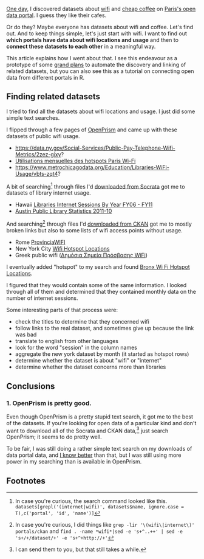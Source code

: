 [One day](https://twitter.com/thomaslevine/status/377805863131426816),
I discovered datasets about
[wifi](http://parisdata.opendatasoft.com/explore/dataset/utilisations_mensuelles_des_hotspots_paris_wi-fi/)
and [cheap coffee](http://parisdata.opendatasoft.com/explore/dataset/liste-des-cafes-a-un-euro/)
on [Paris's open data portal](http://parisdata.opendatasoft.com/).
I guess they like their cafes.

Or do they? Maybe everyone has datasets about wifi and coffee.
Let's find out. And to keep things simple, let's just start with wifi.
I want to find out **which portals have data about wifi locations and usage**
and then to **connect these datasets to each other** in a meaningful way.

This article explains how I went about that. I see this endeavour as
a prototype of some [grand plans]()
to automate the discovery and linking of related datasets, but you can
also see this as a tutorial on connecting open data from different portals
in R.

## Finding related datasets
I tried to find all the datasets about wifi locations and usage.
I just did some simple text searches.

I flipped through a few pages of [OpenPrism]()
and came up with these datasets of public wifi usage.

* https://data.ny.gov/Social-Services/Public-Pay-Telephone-Wifi-Metrics/2zez-gixy?
* [Utilisations mensuelles des hotspots Paris Wi-Fi](http://parisdata.opendatasoft.com/explore/dataset/utilisations_mensuelles_des_hotspots_paris_wi-fi/)
* https://www.metrochicagodata.org/Education/Libraries-WiFi-Usage/vbts-zqt4?

A bit of searching[^search1] through files I'd
[downloaded from Socrata]()
got me to datasets of library internet usage.

* Hawaii [Libraries Internet Sessions By Year FY06 - FY11](https://data.hawaii.gov/Social-Services/Libraries-Internet-Sessions-By-Year-FY06-FY11/e85y-zk7s?)
* [Austin Public Library Statistics 2011-10](https://data.austintexas.gov/dataset/Austin-Public-Library-Materials-Customers-Internet/xcd2-xf2f?)

And searching[^search2] through files I'd
[downloaded from CKAN]()
got me to mostly broken links but also to some lists of
wifi access points without usage.

* Rome [ProvinciaWIFI](http://www.opendata.provincia.roma.it/dataset/provinciawifi)
* New York City [Wifi Hotspot Locations](https://data.cityofnewyork.us/Recreation/Wifi-Hotspot-Locations/ehc4-fktp?)
* Greek public wifi ([Δημόσια Σημεία Πρόσβασης WiFi](http://geodata.gov.gr/geodata/index.php?option=com_sobi2&sobi2Task=sobi2Details&catid=17&sobi2Id=98&Itemid=10))

I eventually added "hotspot" to my search and found
[Bronx Wi Fi Hotspot Locations](https://bronx.lehman.cuny.edu/d/m2pz-m9hq).

I figured that they would contain some of the same information.
I looked through all of them and determined that they contained
monthly data on the number of internet sessions.

Some interesting parts of that process were:

* check the titles to determine that they concerned wifi
* follow links to the real dataset, and sometimes give up because the link was bad
* translate to english from other languages
* look for the word "session" in the column names
* aggregate the new york dataset by month (it started as hotspot rows)
* determine whether the dataset is about "wifi" or "internet"
* determine whether the dataset concerns more than libraries

## Conclusions

### 1. OpenPrism is pretty good.
Even though OpenPrism is a pretty stupid text search, it got me to the best of the
datasets. If you're looking for open data of a particular kind and don't want to
download all of the Socrata and CKAN data,[^download] just search OpenPrism;
it seems to do pretty well.

To be fair, I was still doing a rather simple text search on my downloads of data
portal data, and [I know better](http://thomaslevine.com/!/openprism/#naive-search-method)
than that, but I was still using more power in my searching than is available in
OpenPrism.

## Footnotes

[^search1]: In case you're curious, the search command looked like this.
    `datasets[grepl('(internet|wifi)', datasets$name, ignore.case = T),c('portal', 'id', 'name')]`
[^search2]: In case you're curious, I did things like
    `grep -lir '\(wifi\|internet\)' portals/ckan` and
    `find . -name *wifi*|sed -e 's+^..++' | sed -e 's+/+/dataset/+' -e 's+^+http://+'`
[^download]: I can send them to you, but that still takes a while.
